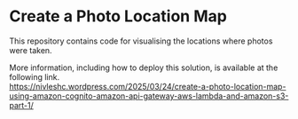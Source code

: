 # Create a Photo Location Map
This repository contains code for visualising the locations where photos were taken.

More information, including how to deploy this solution, is available at the following link.  
https://nivleshc.wordpress.com/2025/03/24/create-a-photo-location-map-using-amazon-cognito-amazon-api-gateway-aws-lambda-and-amazon-s3-part-1/
